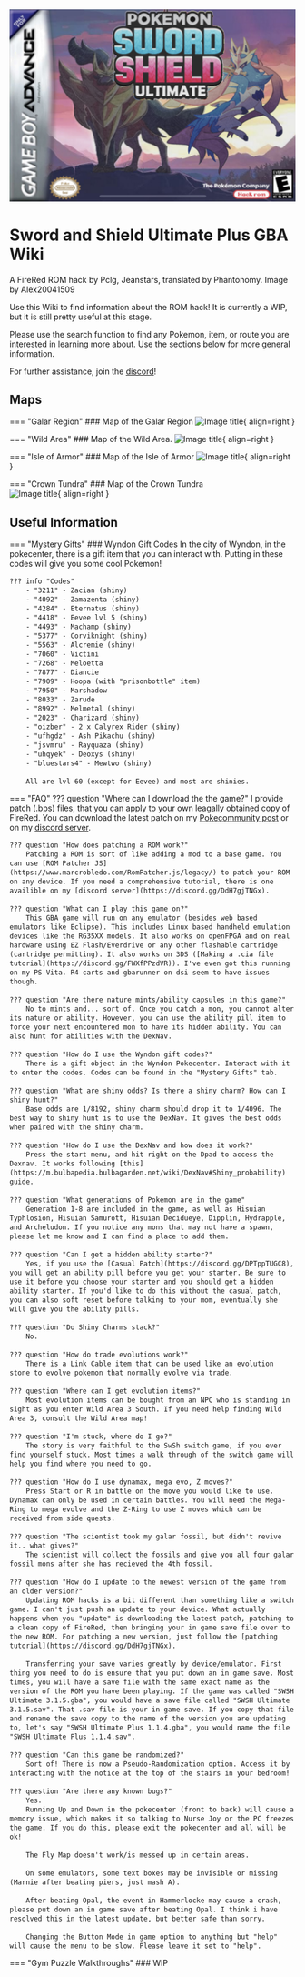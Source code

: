 <img alt="home-page" src="img/logo.png">

# Sword and Shield Ultimate Plus GBA Wiki
A FireRed ROM hack by Pclg, Jeanstars, translated by Phantonomy. Image by Alex20041509

Use this Wiki to find information about the ROM hack! It is currently a WIP, but it is still pretty useful at this stage.

Please use the search function to find any Pokemon, item, or route you are interested in learning more about.
Use the sections below for more general information.


For further assistance, join the [discord](discord.gg/5KaesJHx9e)!


## Maps
=== "Galar Region"
    ### Map of the Galar Region
    ![Image title](https://i.ibb.co/HPFpZwb/1722886142943.png){ align=right }

=== "Wild Area"
    ### Map of the Wild Area.
    ![Image title](https://i.ibb.co/PhQZXYh/full-wild-area-map.png){ align=right }

=== "Isle of Armor"
    ### Map of the Isle of Armor
    ![Image title](https://i.ibb.co/grXRnzv/isle-of-armor-full.png){ align=right }

=== "Crown Tundra"
    ### Map of the Crown Tundra    
    ![Image title](https://i.ibb.co/PNKR0dp/crown-tundra-full.png){ align=right }

## Useful Information
=== "Mystery Gifts"
    ### Wyndon Gift Codes
    In the city of Wyndon, in the pokecenter, there is a gift item that you can interact with. Putting in these codes will give you some cool Pokemon!

    ??? info "Codes"
        - "3211" - Zacian (shiny)
        - "4092" - Zamazenta (shiny)
        - "4284" - Eternatus (shiny)
        - "4418" - Eevee lvl 5 (shiny)
        - "4493" - Machamp (shiny)
        - "5377" - Corviknight (shiny)
        - "5563" - Alcremie (shiny)
        - "7060" - Victini
        - "7268" - Meloetta
        - "7877" - Diancie
        - "7909" - Hoopa (with "prisonbottle" item)
        - "7950" - Marshadow
        - "8033" - Zarude
        - "8992" - Melmetal (shiny)
        - "2023" - Charizard (shiny)
        - "oizber" - 2 x Calyrex Rider (shiny)
        - "ufhgdz" - Ash Pikachu (shiny)
        - "jsvmru" - Rayquaza (shiny)
        - "uhqyek" - Deoxys (shiny)
        - "bluestars4" - Mewtwo (shiny)

        All are lvl 60 (except for Eevee) and most are shinies.

=== "FAQ"
    ??? question "Where can I download the the game?"
        I provide patch (.bps) files, that you can apply to your own leagally obtained copy of FireRed. You can download the latest patch on my [Pokecommunity post](https://www.pokecommunity.com/threads/update-new-music-sword-and-shield-ultimate-plus-gba-english-version-complete-1-1-4.526384/) or on my [discord server](https://discord.gg/haWvnjYjkb).

    ??? question "How does patching a ROM work?"
        Patching a ROM is sort of like adding a mod to a base game. You can use [ROM Patcher JS](https://www.marcrobledo.com/RomPatcher.js/legacy/) to patch your ROM on any device. If you need a comprehensive tutorial, there is one availible on my [discord server](https://discord.gg/DdH7gjTNGx).

    ??? question "What can I play this game on?"
        This GBA game will run on any emulator (besides web based emulators like Eclipse). This includes Linux based handheld emulation devices like the RG35XX models. It also works on openFPGA and on real hardware using EZ Flash/Everdrive or any other flashable cartridge (cartridge permitting). It also works on 3DS ([Making a .cia file tutorial](https://discord.gg/FWXfPPzdVR)). I've even got this running on my PS Vita. R4 carts and gbarunner on dsi seem to have issues though. 

    ??? question "Are there nature mints/ability capsules in this game?"
        No to mints and... sort of. Once you catch a mon, you cannot alter its nature or ability. However, you can use the ability pill item to force your next encountered mon to have its hidden ability. You can also hunt for abilities with the DexNav.
    
    ??? question "How do I use the Wyndon gift codes?"
        There is a gift object in the Wyndon Pokecenter. Interact with it to enter the codes. Codes can be found in the "Mystery Gifts" tab.

    ??? question "What are shiny odds? Is there a shiny charm? How can I shiny hunt?"
        Base odds are 1/8192, shiny charm should drop it to 1/4096. The best way to shiny hunt is to use the DexNav. It gives the best odds when paired with the shiny charm.

    ??? question "How do I use the DexNav and how does it work?"
        Press the start menu, and hit right on the Dpad to access the Dexnav. It works following [this](https://m.bulbapedia.bulbagarden.net/wiki/DexNav#Shiny_probability) guide.

    ??? question "What generations of Pokemon are in the game"
        Generation 1-8 are included in the game, as well as Hisuian Typhlosion, Hisuian Samurott, Hisuian Decidueye, Dipplin, Hydrapple, and Archeludon. If you notice any mons that may not have a spawn, please let me know and I can find a place to add them.

    ??? question "Can I get a hidden ability starter?"
        Yes, if you use the [Casual Patch](https://discord.gg/DPTppTUGC8), you will get an ability pill before you get your starter. Be sure to use it before you choose your starter and you should get a hidden ability starter. If you'd like to do this without the casual patch, you can also soft reset before talking to your mom, eventually she will give you the ability pills.

    ??? question "Do Shiny Charms stack?"
        No.

    ??? question "How do trade evolutions work?"
        There is a Link Cable item that can be used like an evolution stone to evolve pokemon that normally evolve via trade.

    ??? question "Where can I get evolution items?"
        Most evolution items can be bought from an NPC who is standing in sight as you enter Wild Area 3 South. If you need help finding Wild Area 3, consult the Wild Area map!

    ??? question "I'm stuck, where do I go?"
        The story is very faithful to the SwSh switch game, if you ever find yourself stuck. Most times a walk through of the switch game will help you find where you need to go.

    ??? question "How do I use dynamax, mega evo, Z moves?"
        Press Start or R in battle on the move you would like to use. Dynamax can only be used in certain battles. You will need the Mega-Ring to mega evolve and the Z-Ring to use Z moves which can be received from side quests.

    ??? question "The scientist took my galar fossil, but didn't revive it.. what gives?"
        The scientist will collect the fossils and give you all four galar fossil mons after she has recieved the 4th fossil.

    ??? question "How do I update to the newest version of the game from an older version?"
        Updating ROM hacks is a bit different than something like a switch game. I can't just push an update to your device. What actually happens when you "update" is downloading the latest patch, patching to a clean copy of FireRed, then bringing your in game save file over to the new ROM. For patching a new version, just follow the [patching tutorial](https://discord.gg/DdH7gjTNGx).

        Transferring your save varies greatly by device/emulator. First thing you need to do is ensure that you put down an in game save. Most times, you will have a save file with the same exact name as the version of the ROM you have been playing. If the game was called "SWSH Ultimate 3.1.5.gba", you would have a save file called "SWSH Ultimate 3.1.5.sav". That .sav file is your in game save. If you copy that file and rename the save copy to the name of the version you are updating to, let's say "SWSH Ultimate Plus 1.1.4.gba", you would name the file "SWSH Ultimate Plus 1.1.4.sav".

    ??? question "Can this game be randomized?"
        Sort of! There is now a Pseudo-Randomization option. Access it by interacting with the notice at the top of the stairs in your bedroom! 

    ??? question "Are there any known bugs?"
        Yes. 
        Running Up and Down in the pokecenter (front to back) will cause a memory issue, which makes it so talking to Nurse Joy or the PC freezes the game. If you do this, please exit the pokecenter and all will be ok!
     
        The Fly Map doesn't work/is messed up in certain areas.
     
        On some emulators, some text boxes may be invisible or missing (Marnie after beating piers, just mash A).
     
        After beating Opal, the event in Hammerlocke may cause a crash, please put down an in game save after beating Opal. I think i have resolved this in the latest update, but better safe than sorry.
     
        Changing the Button Mode in game option to anything but "help" will cause the menu to be slow. Please leave it set to "help".

=== "Gym Puzzle Walkthroughs"
    ### WIP        
